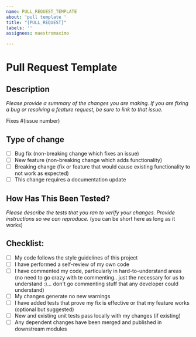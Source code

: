 ```yaml
---
name: PULL_REQUEST_TEMPLATE
about: 'pull template '
title: "[PULL_REQUEST]"
labels: ''
assignees: maestromaximo

---
```


# Pull Request Template

## Description
_Please provide a summary of the changes you are making. If you are fixing a bug or resolving a feature request, be sure to link to that issue._

Fixes #(issue number)

## Type of change
- [ ] Bug fix (non-breaking change which fixes an issue)
- [ ] New feature (non-breaking change which adds functionality)
- [ ] Breaking change (fix or feature that would cause existing functionality to not work as expected)
- [ ] This change requires a documentation update

## How Has This Been Tested?
_Please describe the tests that you ran to verify your changes. Provide instructions so we can reproduce._ (you can be short here as long as it works)

## Checklist:
- [ ] My code follows the style guidelines of this project
- [ ] I have performed a self-review of my own code
- [ ] I have commented my code, particularly in hard-to-understand areas (no need to go crazy with te commenting.. just the necessary for us to understand :)... don't go commenting stuff that any developer could understand)
- [ ] My changes generate no new warnings
- [ ] I have added tests that prove my fix is effective or that my feature works (optional but suggested)
- [ ] New and existing unit tests pass locally with my changes (if existing)
- [ ] Any dependent changes have been merged and published in downstream modules
